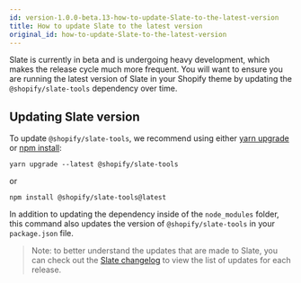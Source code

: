 ```yaml
---
id: version-1.0.0-beta.13-how-to-update-Slate-to-the-latest-version
title: How to update Slate to the latest version
original_id: how-to-update-Slate-to-the-latest-version
---
```


Slate is currently in beta and is undergoing heavy development, which makes the release cycle much more frequent. You will want to ensure you are running the latest version of Slate in your Shopify theme by updating the `@shopify/slate-tools` dependency over time.

## Updating Slate version

To update `@shopify/slate-tools`, we recommend using either [yarn upgrade](https://yarnpkg.com/lang/en/docs/cli/upgrade/) or [npm install](https://docs.npmjs.com/cli/install):

`yarn upgrade --latest @shopify/slate-tools`

or

`npm install @shopify/slate-tools@latest`

In addition to updating the dependency inside of the `node_modules` folder, this command also updates the version of `@shopify/slate-tools` in your `package.json` file.

> Note: to better understand the updates that are made to Slate, you can check out the [Slate changelog](https://github.com/Shopify/slate/releases) to view the list of updates for each release.

